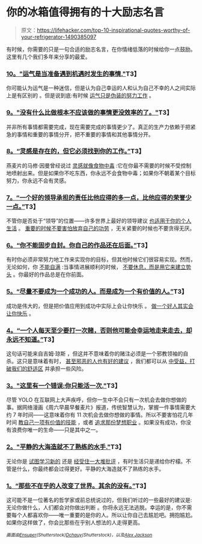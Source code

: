 # 你的冰箱值得拥有的十大励志名言

> 原文：<https://lifehacker.com/top-10-inspirational-quotes-worthy-of-your-refrigerator-1490385097>

有时候，你需要的只是一句合适的励志名言，在你情绪低落的时候给你一点鼓励。这里有几个我们多年来分享的最爱。



### [10。"运气是当准备遇到机遇时发生的事情."](http://lifehacker.com/luck-is-what-happens-when-preparation-meets-opportunit-821189862)T3】

你可能认为运气是一种迷信，但是认为自己幸运的人和认为自己不幸的人之间实际上是有区别的 。但是说到底:有时候 [运气只是伪装的努力工作](http://lifehacker.com/opportunity-looks-a-lot-like-hard-work-1148174025) 。

### [9。"没有什么比做根本不应该做的事情更没效率的了。"](http://lifehacker.com/nothing-is-less-productive-than-doing-what-should-not-913219214)T3】

并非所有事情都需要完成，现在需要完成的事情更少了。真正的生产力依赖于把紧急的事情和重要的事情分开，把不重要的事情和其他事情分开。

### [8。“灵感是存在的，但它必须找到你的工作。”](http://lifehacker.com/inspiration-exists-but-it-has-to-find-you-working-5824923)T3】

燕麦片的马修·因曼曾经说过 [灵感就像食物中毒](https://lifehacker.com/inspiration-is-like-food-poisoning-5966443) :它在你最不需要的时候不受控制地喷射出来。但是如果你不吃东西，你永远不会食物中毒；如果你不朝着某个目标努力，你永远不会有灵感。

### [7。“一个好的领导承担的责任比他应得的多一点，比他应得的荣誉少一点。”](http://lifehacker.com/classic-leadership-skills-you-should-apply-to-your-soci-1425624672)T3】

不管你是否处于“领导”的位置——许多世界上最好的领导建议 [也适用于你的个人生活](https://lifehacker.com/classic-leadership-skills-you-should-apply-to-your-soci-1425624672) 。 [重要的时候不要害怕放弃自己的功劳](http://lifehacker.com/how-can-i-get-the-credit-i-deserve-when-my-boss-is-a-sp-5910027) ，无关紧要的时候也不要贪得无厌。

### [6。“你不能固步自封。你自己的作品还在后面。”](http://lifehacker.com/you-cant-rest-on-your-laurels-your-own-body-of-work-i-5957911)T3】

有时你必须非常努力地工作来实现你的目标，但其他时候它们很容易实现。然而，无论如何，你 [不能自满](https://lifehacker.com/force-yourself-to-think-ahead-by-getting-uncomfortable-5732725) :当事情进展顺利的时候， [不要休息，而是用它来建立势头](http://lifehacker.com/how-to-energize-your-career-to-continue-growing-learni-5851291) 。你最好的作品总是在你前面。

### [5。“尽量不要成为一个成功的人。而是成为一个有价值的人。”](http://lifehacker.com/try-not-to-become-a-man-of-success-rather-become-a-ma-1460884136)T3】

成功是伟大的，但是把价值应用到成功中实际上会让你快乐 。 [做一个好人其实会让你快乐](http://lifehacker.com/want-to-be-happier-stop-doing-these-10-things-right-no-5991218) 。

### [4。“一个人每天至少要打一次赌，否则他可能会幸运地走来走去，却永远不知道。”](http://lifehacker.com/10-surprisingly-inspirational-quotes-from-evil-people-1454328362)T3】

这句话可能来自吉姆·琼斯 ，但这并不意味着你的赌注必须是一个邪教领袖的自杀。这只是意味着有时， [甚至邪恶的人也有好的建议](https://lifehacker.com/10-surprisingly-inspirational-quotes-from-evil-people-1454328362) ，我们都可以从 [中受益，打破我们的舒适区](http://lifehacker.com/the-science-of-breaking-out-of-your-comfort-zone-and-w-656426705) 并承担一些风险。

### [3。"这里有一个错误:你只能活一次."](http://lifehacker.com/here-is-something-false-you-only-live-once-1341420748)T3】

尽管 YOLO 在互联网上大声疾呼，但你一生中不会只有一次机会去做你想做的事。据网络漫画《周六早晨早餐麦片》报道，传统智慧认为，掌握一件事情需要大约 7 年时间——这意味着你有 11 次机会去做你想做的事情。所以不要害怕花几年时间 [教自己一项有价值的技能](https://lifehacker.com/top-10-highly-desired-skills-you-can-teach-yourself-5905835) ，或者 [追求那份梦想职业](http://lifehacker.com/how-to-pick-a-career-you-actually-like-5978475) 。如果没有成功，你没有浪费你唯一的生命——只是其中之一。

### [2。"平静的大海造就不了熟练的水手."](http://lifehacker.com/a-smooth-sea-never-made-a-skillful-sailor-514449168)T3】

无论你是 [试图学习新的](https://lifehacker.com/how-to-get-over-the-i-suck-barrier-when-learning-a-ne-5914207) 还是 [经受住一大堆批评](http://lifehacker.com/how-can-i-learn-to-take-criticism-without-taking-it-per-5915488) ，有时生活只是递给你柠檬。不管是什么，你最终都会过得更好。平静的大海造就不了熟练的水手。

### [1。“那些不在乎的人改变了世界。其余的没有。”](http://inoveryourhead.net/the-complete-guide-to-not-giving-a-fuck/)T3】

这可能不是一位著名的哲学家或前总统说过的，但我们听过的一些最好的建议是:无论你做什么，人们都会对你做出判断 。你将永远无法逃脱。幸运的是，你不需要每个人都喜欢你——唯一重要的是你的人。所以让你自己去尴尬吧。拥抱尴尬。如果你这样做了，你会比那些在乎别人想法的人走得更高。

<small>*画面由*</small>[<small>*Ensuper*</small>](http://www.shutterstock.com/pic.mhtml?id=87419336&src=id)<small>*(Shutterstock)*</small>[<small>*Dchauy*</small>](http://www.shutterstock.com/pic.mhtml?id=123139318&src=id)<small>*(Shutterstock)，以及*</small>[<small>*Alex Jackson*</small>](http://www.shutterstock.com/pic-3129921/stock-photo-cartwheel-on-a-deserted-beach.html)
